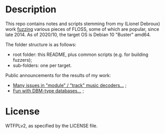 Description
===========
This repo contains notes and scripts stemming from my (Lionel Debroux) work [fuzzing](https://en.wikipedia.org/wiki/Fuzzing) various pieces of FLOSS, some of which are popular, since late 2014.
As of 2020/10, the target OS is Debian 10 "Buster" amd64.

The folder structure is as follows:

* root folder: this README, plus common scripts (e.g. for building fuzzers);
* sub-folders: one per target.

Public announcements for the results of my work:

* [Many issues in "module" / "track" music decoders...](https://www.openwall.com/lists/oss-security/2017/11/02/8) ;
* [Fun with DBM-type databases...](https://www.openwall.com/lists/oss-security/2018/06/17/1) ;

License
=======
WTFPLv2, as specified by the LICENSE file.
